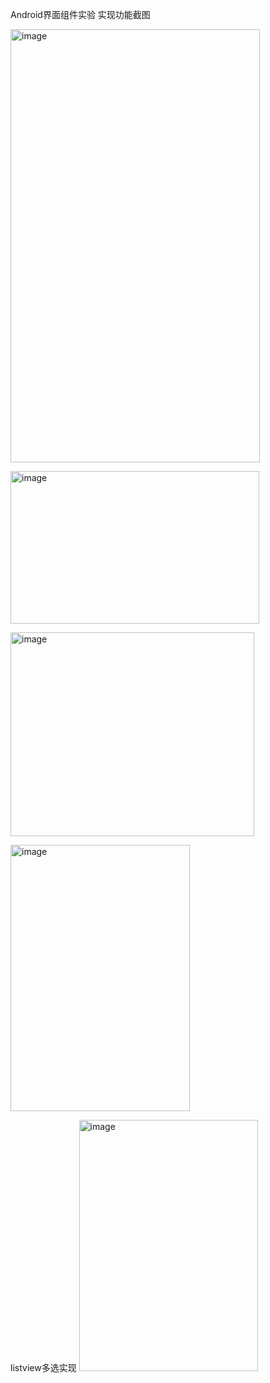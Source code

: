 Android界面组件实验
实现功能截图
<p><img width="399" height="693" alt="image" src="https://github.com/user-attachments/assets/93bcabb5-bd55-4ff8-8833-c5dfc1be5d7d" /></p>
<img width="398" height="244" alt="image" src="https://github.com/user-attachments/assets/fee055b0-36a6-40ca-8a32-2b7405d669ec" />
<p><img width="390" height="326" alt="image" src="https://github.com/user-attachments/assets/3ad5743f-df8a-410e-a04b-c38ea3d2b351" /></p>
<img width="287" height="426" alt="image" src="https://github.com/user-attachments/assets/0f174552-887f-44c9-8994-3c8241a73f78" />

listview多选实现
<img width="286" height="402" alt="image" src="https://github.com/user-attachments/assets/8fb409aa-0f70-4330-9755-5a3d64838947" />

